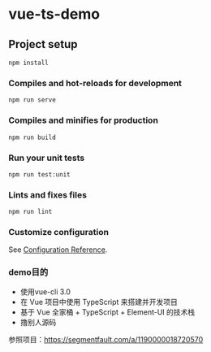 # vue-ts-demo

## Project setup
```
npm install
```

### Compiles and hot-reloads for development
```
npm run serve
```

### Compiles and minifies for production
```
npm run build
```

### Run your unit tests
```
npm run test:unit
```

### Lints and fixes files
```
npm run lint
```

### Customize configuration
See [Configuration Reference](https://cli.vuejs.org/config/).

### demo目的
* 使用vue-cli 3.0
* 在 Vue 项目中使用 TypeScript 来搭建并开发项目
* 基于 Vue 全家桶 + TypeScript + Element-UI 的技术栈
* 撸别人源码

参照项目：https://segmentfault.com/a/1190000018720570

